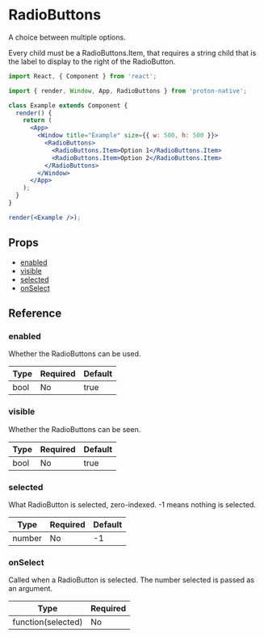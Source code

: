 # RadioButtons

A choice between multiple options.

Every child must be a RadioButtons.Item, that requires a string child that is the label to display to the right of the RadioButton.

```jsx
import React, { Component } from 'react';

import { render, Window, App, RadioButtons } from 'proton-native';

class Example extends Component {
  render() {
    return (
      <App>
        <Window title="Example" size={{ w: 500, h: 500 }}>
          <RadioButtons>
            <RadioButtons.Item>Option 1</RadioButtons.Item>
            <RadioButtons.Item>Option 2</RadioButtons.Item>
          </RadioButtons>
        </Window>
      </App>
    );
  }
}

render(<Example />);
```

## Props

- [enabled](#enabled)
- [visible](#visible)
- [selected](#selected)
- [onSelect](#onSelect)

## Reference

### enabled

Whether the RadioButtons can be used.

| **Type** | **Required** | **Default** |
| -------- | ------------ | ----------- |
| bool     | No           | true        |

### visible

Whether the RadioButtons can be seen.

| **Type** | **Required** | **Default** |
| -------- | ------------ | ----------- |
| bool     | No           | true        |

### selected

What RadioButton is selected, zero-indexed. -1 means nothing is selected.

| **Type** | **Required** | **Default** |
| -------- | ------------ | ----------- |
| number   | No           | -1          |

### onSelect

Called when a RadioButton is selected. The number selected is passed as an argument.

| **Type**           | **Required** |
| ------------------ | ------------ |
| function(selected) | No           |
